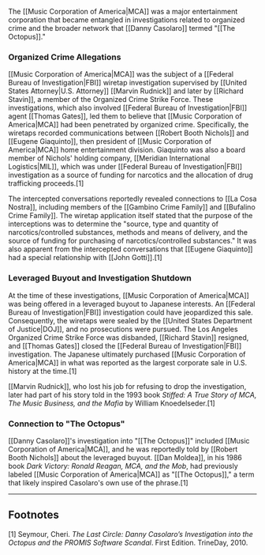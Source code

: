 The [[Music Corporation of America|MCA]] was a major entertainment corporation that became entangled in investigations related to organized crime and the broader network that [[Danny Casolaro]] termed "[[The Octopus]]."

### Organized Crime Allegations

[[Music Corporation of America|MCA]] was the subject of a [[Federal Bureau of Investigation|FBI]] wiretap investigation supervised by [[United States Attorney|U.S. Attorney]] [[Marvin Rudnick]] and later by [[Richard Stavin]], a member of the Organized Crime Strike Force. These investigations, which also involved [[Federal Bureau of Investigation|FBI]] agent [[Thomas Gates]], led them to believe that [[Music Corporation of America|MCA]] had been penetrated by organized crime. Specifically, the wiretaps recorded communications between [[Robert Booth Nichols]] and [[Eugene Giaquinto]], then president of [[Music Corporation of America|MCA]] home entertainment division. Giaquinto was also a board member of Nichols' holding company, [[Meridian International Logistics|MIL]], which was under [[Federal Bureau of Investigation|FBI]] investigation as a source of funding for narcotics and the allocation of drug trafficking proceeds.[1]

The intercepted conversations reportedly revealed connections to [[La Cosa Nostra]], including members of the [[Gambino Crime Family]] and [[Bufalino Crime Family]]. The wiretap application itself stated that the purpose of the interceptions was to determine the "source, type and quantity of narcotics/controlled substances, methods and means of delivery, and the source of funding for purchasing of narcotics/controlled substances." It was also apparent from the intercepted conversations that [[Eugene Giaquinto]] had a special relationship with [[John Gotti]].[1]

### Leveraged Buyout and Investigation Shutdown

At the time of these investigations, [[Music Corporation of America|MCA]] was being offered in a leveraged buyout to Japanese interests. An [[Federal Bureau of Investigation|FBI]] investigation could have jeopardized this sale. Consequently, the wiretaps were sealed by the [[United States Department of Justice|DOJ]], and no prosecutions were pursued. The Los Angeles Organized Crime Strike Force was disbanded, [[Richard Stavin]] resigned, and [[Thomas Gates]] closed the [[Federal Bureau of Investigation|FBI]] investigation. The Japanese ultimately purchased [[Music Corporation of America|MCA]] in what was reported as the largest corporate sale in U.S. history at the time.[1]

[[Marvin Rudnick]], who lost his job for refusing to drop the investigation, later had part of his story told in the 1993 book *Stiffed: A True Story of MCA, The Music Business, and the Mafia* by William Knoedelseder.[1]

### Connection to "The Octopus"

[[Danny Casolaro]]'s investigation into "[[The Octopus]]" included [[Music Corporation of America|MCA]], and he was reportedly told by [[Robert Booth Nichols]] about the leveraged buyout. [[Dan Moldea]], in his 1986 book *Dark Victory: Ronald Reagan, MCA, and the Mob*, had previously labeled [[Music Corporation of America|MCA]] as "[[The Octopus]]," a term that likely inspired Casolaro's own use of the phrase.[1]

---
## Footnotes
[1] Seymour, Cheri. *The Last Circle: Danny Casolaro’s Investigation into the Octopus and the PROMIS Software Scandal*. First Edition. TrineDay, 2010.